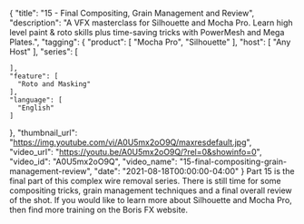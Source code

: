 {
  "title": "15 - Final Compositing, Grain Management and Review",
  "description": "A VFX masterclass for Silhouette and Mocha Pro. Learn high level paint & roto skills plus time-saving tricks with PowerMesh and Mega Plates.",
  "tagging": {
    "product": [
      "Mocha Pro",
      "Silhouette"
    ],
    "host": [
      "Any Host"
    ],
    "series": [

    ],
    "feature": [
      "Roto and Masking"
    ],
    "language": [
      "English"
    ]
  },
  "thumbnail_url": "https://img.youtube.com/vi/A0U5mx2oO9Q/maxresdefault.jpg",
  "video_url": "https://youtu.be/A0U5mx2oO9Q/?rel=0&showinfo=0",
  "video_id": "A0U5mx2oO9Q",
  "video_name": "15-final-compositing-grain-management-review",
  "date": "2021-08-18T00:00:00-04:00"
}
Part 15 is the final part of this complex wire removal series. There is still time for some compositing tricks, grain management techniques and a final overall review of the shot. If you would like to learn more about Silhouette and Mocha Pro, then find more training on the Boris FX website.